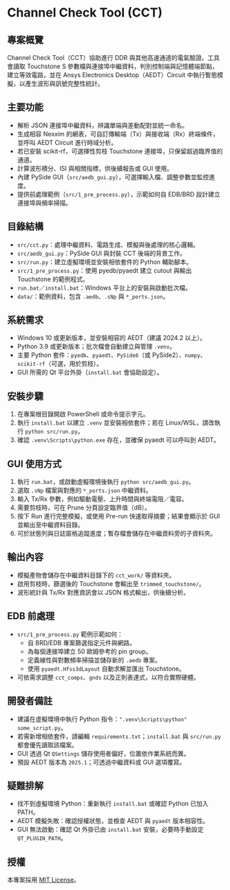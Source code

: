 ﻿# Channel Check Tool (CCT)

## 專案概覽
Channel Check Tool（CCT）協助進行 DDR 與其他高速通道的電氣驗證。工具會讀取 Touchstone S 參數檔與連接埠中繼資料，判別控制端與記憶體端節點，建立等效電路，並在 Ansys Electronics Desktop（AEDT）Circuit 中執行暫態模擬，以產生波形與訊號完整性統計。

## 主要功能
- 解析 JSON 連接埠中繼資料，辨識單端與差動配對並統一命名。
- 生成相容 Nexxim 的網表，可自訂傳輸端（Tx）與接收端（Rx）終端條件，並呼叫 AEDT Circuit 進行時域分析。
- 若已安裝 scikit-rf，可選擇性剪枝 Touchstone 連接埠，只保留超過臨界值的通道。
- 計算波形積分、ISI 與相關指標，供後續報告或 GUI 使用。
- 內建 PySide GUI（`src/aedb_gui.py`），可選擇輸入檔、調整參數並監控進度。
- 提供前處理範例（`src/1_pre_process.py`），示範如何自 EDB/BRD 設計建立連接埠與頻率掃描。

## 目錄結構
- `src/cct.py`：處理中繼資料、電路生成、模擬與後處理的核心邏輯。
- `src/aedb_gui.py`：PySide GUI 與封裝 CCT 後端的背景工作。 
- `src/run.py`：建立虛擬環境並安裝相依套件的 Python 輔助腳本。
- `src/1_pre_process.py`：使用 pyedb/pyaedt 建立 cutout 與輸出 Touchstone 的範例程式。
- `run.bat`／`install.bat`：Windows 平台上的安裝與啟動批次檔。
- `data/`：範例資料，包含 `.aedb`、`.sNp` 與 `*_ports.json`。

## 系統需求
- Windows 10 或更新版本，並安裝相容的 AEDT（建議 2024.2 以上）。
- Python 3.9 或更新版本；批次檔會自動建立與管理 `.venv`。
- 主要 Python 套件：`pyedb`、`pyaedt`、`PySide6`（或 PySide2）、`numpy`、`scikit-rf`（可選，用於剪枝）。
- GUI 所需的 Qt 平台外掛（`install.bat` 會協助設定）。

## 安裝步驟
1. 在專案根目錄開啟 PowerShell 或命令提示字元。
2. 執行 `install.bat` 以建立 `.venv` 並安裝相依套件；若在 Linux/WSL，請改執行 `python src/run.py`。
3. 確認 `.venv\Scripts\python.exe` 存在，並確保 pyaedt 可以呼叫到 AEDT。

## GUI 使用方式
1. 執行 `run.bat`，或啟動虛擬環境後執行 `python src/aedb_gui.py`。
2. 選取 `.sNp` 檔案與對應的 `*_ports.json` 中繼資料。
3. 輸入 Tx/Rx 參數，例如驅動電壓、上升時間與終端電阻／電容。
4. 需要剪枝時，可在 Prune 分頁設定臨界值（dB）。
5. 按下 Run 進行完整模擬，或使用 Pre-run 快速取得摘要；結果會顯示於 GUI 並輸出至中繼資料目錄。
6. 可於狀態列與日誌窗格追蹤進度；暫存檔會儲存在中繼資料旁的子資料夾。

## 輸出內容
- 模擬產物會儲存在中繼資料目錄下的 `cct_work/` 等資料夾。
- 啟用剪枝時，篩選後的 Touchstone 會輸出至 `trimmed_touchstone/`。
- 波形統計與 Tx/Rx 對應資訊會以 JSON 格式輸出，供後續分析。

## EDB 前處理
- `src/1_pre_process.py` 範例示範如何：
  - 自 BRD/EDB 專案篩選指定元件與網路。
  - 為每個連接埠建立 50 歐姆參考的 pin group。
  - 定義線性與對數頻率掃描並儲存新的 `.aedb` 專案。
  - 使用 `pyaedt.Hfss3dLayout` 自動求解並匯出 Touchstone。
- 可依需求調整 `cct_comps`、`gnds` 以及正則表達式，以符合實際硬體。

## 開發者備註
- 建議在虛擬環境中執行 Python 指令：`".venv\Scripts\python" some_script.py`。
- 若需新增相依套件，請編輯 `requirements.txt`；`install.bat` 與 `src/run.py` 都會優先讀取該檔案。
- GUI 透過 Qt `QSettings` 儲存使用者偏好，位置依作業系統而異。
- 預設 AEDT 版本為 `2025.1`；可透過中繼資料或 GUI 選項覆寫。

## 疑難排解
- 找不到虛擬環境 Python：重新執行 `install.bat` 或確認 Python 已加入 PATH。
- AEDT 模擬失敗：確認授權狀態，並檢查 AEDT 與 `pyaedt` 版本相容性。
- GUI 無法啟動：確認 Qt 外掛已由 `install.bat` 安裝，必要時手動設定 `QT_PLUGIN_PATH`。

## 授權
本專案採用 [MIT License](LICENSE)。
